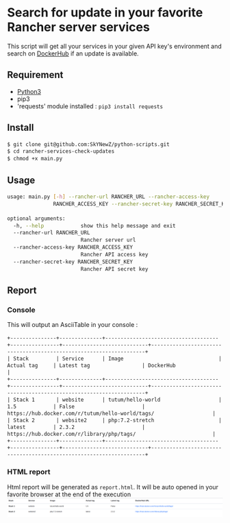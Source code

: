 # Search for update in your favorite Rancher server services

This script will get all your services in your given API key's environment and search on [DockerHub](https://hub.docker.com) if an update is available.

## Requirement
* [Python3](https://www.python.org/downloads/)
* pip3
* 'requests' module installed : `pip3 install requests`

## Install
```sh
$ git clone git@github.com:SkYNewZ/python-scripts.git
$ cd rancher-services-check-updates
$ chmod +x main.py
```

## Usage
```bash
usage: main.py [-h] --rancher-url RANCHER_URL --rancher-access-key
               RANCHER_ACCESS_KEY --rancher-secret-key RANCHER_SECRET_KEY

optional arguments:
  -h, --help            show this help message and exit
  --rancher-url RANCHER_URL
                        Rancher server url
  --rancher-access-key RANCHER_ACCESS_KEY
                        Rancher API access key
  --rancher-secret-key RANCHER_SECRET_KEY
                        Rancher API secret key
```

## Report
### Console
This will output an AsciiTable in your console :
```
+---------------+--------------+-------------------------------------+----------------+----------------------------+--------------------------------------------------------------------+
| Stack         | Service      | Image                               | Actual tag     | Latest tag                 | DockerHub                                                          |
+---------------+--------------+-------------------------------------+----------------+----------------------------+--------------------------------------------------------------------+
| Stack 1       | website      | tutum/hello-world                   | 1.5            | False                      | https://hub.docker.com/r/tutum/hello-world/tags/                   |
| Stack 2       | website2     | php:7.2-stretch                     | latest         | 2.3.2                      | https://hub.docker.com/r/library/php/tags/                         |
+---------------+--------------+-------------------------------------+----------------+----------------------------+--------------------------------------------------------------------+

```

### HTML report
Html report will be generated as `report.html`.
It will be auto opened in your favorite browser at the end of the execution
![HTML report](report.html.png)